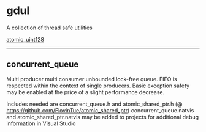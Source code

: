 # gdul
 A collection of thread safe utilities 
 
[atomic_uint128](https://github.com/FlovinTue/gdul/blob/master/atomic_uint128_readme.md)






-------------------------------------------------------------------------------------------------------------------------------------------

## concurrent_queue
Multi producer multi consumer unbounded lock-free queue. FIFO is respected within the context of single producers. Basic exception safety may be enabled at the price of a slight performance decrease.

Includes needed are concurrent_queue.h and atomic_shared_ptr.h (@ https://github.com/FlovinTue/atomic_shared_ptr) concurrent_queue.natvis and atomic_shared_ptr.natvis may be added to projects for additional debug information in Visual Studio
